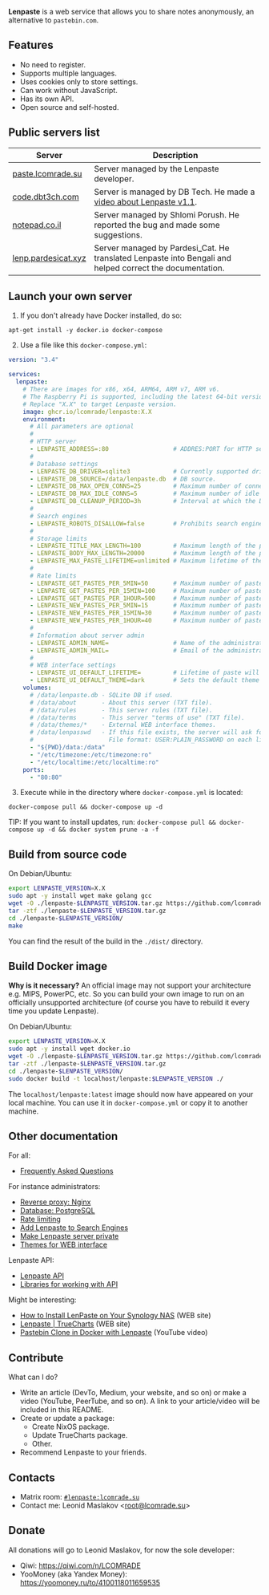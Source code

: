 **Lenpaste** is a web service that allows you to share notes anonymously, an alternative to `pastebin.com`.


## Features
- No need to register.
- Supports multiple languages.
- Uses cookies only to store settings.
- Can work without JavaScript.
- Has its own API.
- Open source and self-hosted.



## Public servers list
| Server                                             | Description                                                                                                       |
| ---------------------------------------------------| ----------------------------------------------------------------------------------------------------------------- |
| [paste.lcomrade.su](https://paste.lcomrade.su)     | Server managed by the Lenpaste developer.                                                                         |
| [code.dbt3ch.com](https://code.dbt3ch.com)         | Server is managed by DB Tech. He made a [video about Lenpaste v1.1](https://www.youtube.com/watch?v=YxcHxsZHh9A). |
| [notepad.co.il](https://notepad.co.il)             | Server managed by Shlomi Porush. He reported the bug and made some suggestions.                                   |
| [lenp.pardesicat.xyz](https://lenp.pardesicat.xyz) | Server managed by Pardesi_Cat. He translated Lenpaste into Bengali and helped correct the documentation.          |



## Launch your own server
1. If you don't already have Docker installed, do so:
```
apt-get install -y docker.io docker-compose
```

2. Use a file like this `docker-compose.yml`:
```yaml
version: "3.4"

services:
  lenpaste:
    # There are images for x86, x64, ARM64, ARM v7, ARM v6.
    # The Raspberry Pi is supported, including the latest 64-bit versions.
    # Replace "X.X" to target Lenpaste version.
    image: ghcr.io/lcomrade/lenpaste:X.X
    environment:
      # All parameters are optional
      #
      # HTTP server
      - LENPASTE_ADDRESS=:80                  # ADDRES:PORT for HTTP server.
      #
      # Database settings
      - LENPASTE_DB_DRIVER=sqlite3            # Currently supported drivers: 'sqlite3' and 'postgres'.
      - LENPASTE_DB_SOURCE=/data/lenpaste.db  # DB source.
      - LENPASTE_DB_MAX_OPEN_CONNS=25         # Maximum number of connections to the database.
      - LENPASTE_DB_MAX_IDLE_CONNS=5          # Maximum number of idle connections to the database.
      - LENPASTE_DB_CLEANUP_PERIOD=3h         # Interval at which the DB is cleared of expired but not yet deleted pastes.
      #
      # Search engines
      - LENPASTE_ROBOTS_DISALLOW=false        # Prohibits search engine crawlers from indexing site using robots.txt file.
      #
      # Storage limits
      - LENPASTE_TITLE_MAX_LENGTH=100         # Maximum length of the paste title. If 0 disable title, if -1 disable length limit.
      - LENPASTE_BODY_MAX_LENGTH=20000        # Maximum length of the paste body. If -1 disable length limit. Can't be -1.
      - LENPASTE_MAX_PASTE_LIFETIME=unlimited # Maximum lifetime of the paste. Examples: 10m, 1h 30m, 12h, 7w, 30d, 365d.
      #
      # Rate limits
      - LENPASTE_GET_PASTES_PER_5MIN=50       # Maximum number of pastes that can be VIEWED in 5 minutes from one IP. If 0 disable rate-limit.
      - LENPASTE_GET_PASTES_PER_15MIN=100     # Maximum number of pastes that can be VIEWED in 15 minutes from one IP. If 0 disable rate-limit.
      - LENPASTE_GET_PASTES_PER_1HOUR=500     # Maximum number of pastes that can be VIEWED in 1 hour from one IP. If 0 disable rate-limit.
      - LENPASTE_NEW_PASTES_PER_5MIN=15       # Maximum number of pastes that can be CREATED in 5 minutes from one IP. If 0 disable rate-limit.
      - LENPASTE_NEW_PASTES_PER_15MIN=30      # Maximum number of pastes that can be CREATED in 15 minutes from one IP. If 0 disable rate-limit.
      - LENPASTE_NEW_PASTES_PER_1HOUR=40      # Maximum number of pastes that can be CREATED in 1 hour from one IP. If 0 disable rate-limit.
      #
      # Information about server admin
      - LENPASTE_ADMIN_NAME=                  # Name of the administrator of this server.
      - LENPASTE_ADMIN_MAIL=                  # Email of the administrator of this server.
      #
      # WEB interface settings
      - LENPASTE_UI_DEFAULT_LIFETIME=         # Lifetime of paste will be set by default in WEB interface. Examples: 10min, 1h, 1d, 2w, 6mon, 1y.
      - LENPASTE_UI_DEFAULT_THEME=dark        # Sets the default theme for the WEB interface. Examples: dark, light.
    volumes:
      # /data/lenpaste.db - SQLite DB if used.
      # /data/about       - About this server (TXT file).
      # /data/rules       - This server rules (TXT file).
      # /data/terms       - This server "terms of use" (TXT file).
      # /data/themes/*    - External WEB interface themes.
      # /data/lenpasswd   - If this file exists, the server will ask for auth to create new pastes.
      #                     File format: USER:PLAIN_PASSWORD on each line.
      - "${PWD}/data:/data"
      - "/etc/timezone:/etc/timezone:ro"
      - "/etc/localtime:/etc/localtime:ro"
    ports:
      - "80:80"
```

3. Execute while in the directory where `docker-compose.yml` is located:
```
docker-compose pull && docker-compose up -d
```

TIP: If you want to install updates, run: `docker-compose pull && docker-compose up -d && docker system prune -a -f`



## Build from source code
On Debian/Ubuntu:
```bash
export LENPASTE_VERSION=X.X
sudo apt -y install wget make golang gcc
wget -O ./lenpaste-$LENPASTE_VERSION.tar.gz https://github.com/lcomrade/lenpaste/releases/download/v$LENPASTE_VERSION/lenpaste-$LENPASTE_VERSION.tar.gz
tar -ztf ./lenpaste-$LENPASTE_VERSION.tar.gz
cd ./lenpaste-$LENPASTE_VERSION/
make
```

You can find the result of the build in the `./dist/` directory.



## Build Docker image
**Why is it necessary?**
An official image may not support your architecture e.g. MIPS, PowerPC, etc.
So you can build your own image to run on an officially unsupported architecture
(of course you have to rebuild it every time you update Lenpaste).

On Debian/Ubuntu:
```bash
export LENPASTE_VERSION=X.X
sudo apt -y install wget docker.io
wget -O ./lenpaste-$LENPASTE_VERSION.tar.gz https://github.com/lcomrade/lenpaste/releases/download/v$LENPASTE_VERSION/lenpaste-$LENPASTE_VERSION.tar.gz
tar -ztf ./lenpaste-$LENPASTE_VERSION.tar.gz
cd ./lenpaste-$LENPASTE_VERSION/
sudo docker build -t localhost/lenpaste:$LENPASTE_VERSION ./
```

The `localhost/lenpaste:latest` image should now have appeared on your local machine.
You can use it in `docker-compose.yml` or copy it to another machine.



## Other documentation
For all:
- [Frequently Asked Questions](FAQ.md)

For instance administrators:
- [Reverse proxy: Nginx](docs/reverse_proxy_nginx.md)
- [Database: PostgreSQL](docs/db_postgresql.md)
- [Rate limiting](docs/ratelimits.md)
- [Add Lenpaste to Search Engines](docs/search_engines.md)
- [Make Lenpaste server private](docs/private_server.md)
- [Themes for WEB interface](docs/themes.md)

Lenpaste API:
- [Lenpaste API](https://paste.lcomrade.su/docs/apiv1)
- [Libraries for working with API](https://paste.lcomrade.su/docs/api_libs)

Might be interesting:
- [How to Install LenPaste on Your Synology NAS](https://mariushosting.com/how-to-install-lenpaste-on-your-synology-nas/) (WEB site)
- [Lenpaste | TrueCharts](https://truecharts.org/docs/charts/incubator/lenpaste/) (WEB site)
- [Pastebin Clone in Docker with Lenpaste](https://www.youtube.com/watch?v=YxcHxsZHh9A) (YouTube video)



## Contribute
What can I do?
- Write an article (DevTo, Medium, your website, and so on) or make a video (YouTube, PeerTube, and so on).
  A link to your article/video will be included in this README.
- Create or update a package:
	- Create NixOS package.
	- Update TrueCharts package.
	- Other.
- Recommend Lenpaste to your friends.



## Contacts
- Matrix room: [`#lenpaste:lcomrade.su`](https://matrix.to/#/#lenpaste:lcomrade.su)
- Contact me: Leonid Maslakov \<root@lcomrade.su\>



## Donate
All donations will go to Leonid Maslakov, for now the sole developer:
- Qiwi: https://qiwi.com/n/LCOMRADE
- YooMoney (aka Yandex Money): https://yoomoney.ru/to/4100118011659535
